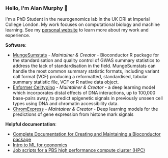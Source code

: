 ### Hello, I'm Alan Murphy 👋

<!--
**Al-Murphy/Al-Murphy** is a ✨ _special_ ✨ repository because its `README.md` (this file) appears on your GitHub profile.

Here are some ideas to get you started:

- 🔭 I’m currently working on ...
- 🌱 I’m currently learning ...
- 👯 I’m looking to collaborate on ...
- 🤔 I’m looking for help with ...
- 💬 Ask me about ...
- 📫 How to reach me: ...
- 😄 Pronouns: ...
- ⚡ Fun fact: ...
-->

I'm a PhD Student in the neurogenomics lab in the UK DRI at Imperial College London. My work focuses on computational biology
and machine learning. See my [personal website](https://al-murphy.github.io/) to learn more about my work and experience.

**Software**:

* [MungeSumstats](https://github.com/Al-Murphy/MungeSumstats) - _Maintainer & Creator_ - Bioconductor R package for the standardisation and quality control of GWAS summary statistics to address the lack of standardisation in the field. MungeSumstats can handle the most common summary statistic formats, including variant call format (VCF) producing a reformatted, standardised, tabular summary statistic file, VCF or R native data object.
* [Enformer Celltyping](https://github.com/neurogenomics/EnformerCelltyping) - _Maintainer & Creator_ - a deep learning model which incorporates distal effects of DNA interactions, up to 100,000 base-pairs away, to predict epigenetic signals in previously unseen cell types using DNA and chromatin accessibility data.
* [ChromExpress](https://github.com/neurogenomics/chromexpress) - _Maintainer & Creator_ - Deep learning models for the predictions of gene expression from histone mark signals

**Helpful documentation**:

* [Complete Documentation for Creating and Maintaining a Bioconductor package](https://github.com/neurogenomics/labwiki/wiki/Creating-a-Bioconductor-package)
* [Intro to ML for geonomics](https://github.com/neurogenomics/labwiki/wiki/Intro-to-ML-for-neurogenomics)
* [Job scripts for a PBS high performance compute cluster (HPC)](https://github.com/neurogenomics/labwiki/wiki/PBS-example-scripts-for-the-Imperial-HPC)
